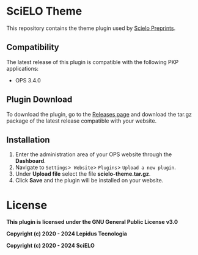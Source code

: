 # SciELO Theme

This repository contains the theme plugin used by [Scielo Preprints](https://preprints.scielo.org/index.php/scielo).

## Compatibility

The latest release of this plugin is compatible with the following PKP applications:

* OPS 3.4.0

## Plugin Download

To download the plugin, go to the [Releases page](https://github.com/lepidus/scielo-theme/releases) and download the tar.gz package of the latest release compatible with your website.

## Installation

1. Enter the administration area of ​​your OPS website through the __Dashboard__.
2. Navigate to `Settings`>` Website`> `Plugins`> `Upload a new plugin`.
3. Under __Upload file__ select the file __scielo-theme.tar.gz__.
4. Click __Save__ and the plugin will be installed on your website.


# License
__This plugin is licensed under the GNU General Public License v3.0__

__Copyright (c) 2020 - 2024 Lepidus Tecnologia__

__Copyright (c) 2020 - 2024 SciELO__
